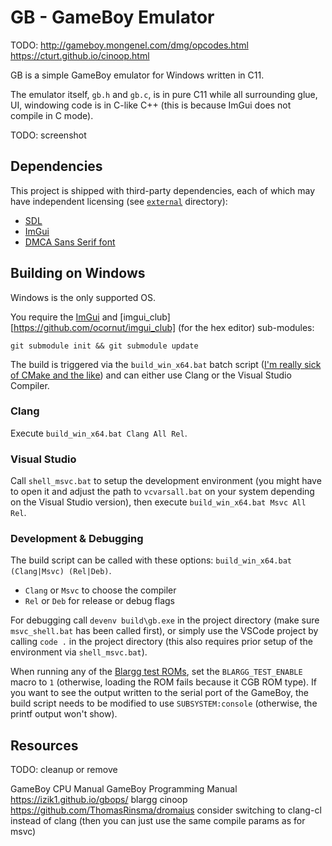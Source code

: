 # GB - GameBoy Emulator

TODO:
http://gameboy.mongenel.com/dmg/opcodes.html
https://cturt.github.io/cinoop.html

GB is a simple GameBoy emulator for Windows written in C11.

The emulator itself, `gb.h` and `gb.c`, is in pure C11 while all surrounding glue, UI, windowing code is in C-like C++ (this is because ImGui does not compile in C mode).

TODO: screenshot

## Dependencies

This project is shipped with third-party dependencies, each of which may have independent licensing (see [`external`](external) directory):

- [SDL](https://libsdl.org/)
- [ImGui](https://github.com/ocornut/imgui)
- [DMCA Sans Serif font](https://typedesign.netlify.app/dmcasansserif.html)

## Building on Windows

Windows is the only supported OS.

You require the [ImGui](https://github.com/ocornut/imgui) and [imgui_club][https://github.com/ocornut/imgui_club] (for the hex editor) sub-modules:

```
git submodule init && git submodule update
```

The build is triggered via the `build_win_x64.bat` batch script ([I'm really sick of CMake and the like](http://www.youtube.com/watch?v=Ee3EtYb8d1o&t=19m45s)) and can either use Clang or the Visual Studio Compiler.

### Clang

Execute `build_win_x64.bat Clang All Rel`.

### Visual Studio

Call `shell_msvc.bat` to setup the development environment (you might have to open it and adjust the path to `vcvarsall.bat` on your system depending on the Visual Studio version), then execute `build_win_x64.bat Msvc All Rel`.

### Development & Debugging

The build script can be called with these options: `build_win_x64.bat (Clang|Msvc) (Rel|Deb)`.

- `Clang` or `Msvc` to choose the compiler
- `Rel` or `Deb` for release or debug flags

For debugging call `devenv build\gb.exe` in the project directory (make sure `msvc_shell.bat` has been called first), or simply use the VSCode project by calling `code .` in the project directory (this also requires prior setup of the environment via `shell_msvc.bat`).

When running any of the [Blargg test ROMs](https://github.com/retrio/gb-test-roms/tree/master), set the `BLARGG_TEST_ENABLE` macro to `1` (otherwise, loading the ROM fails because it CGB ROM type).
If you want to see the output written to the serial port of the GameBoy, the build script needs to be modified to use `SUBSYSTEM:console` (otherwise, the printf output won't show).

## Resources

TODO: cleanup or remove

GameBoy CPU Manual
GameBoy Programming Manual
https://izik1.github.io/gbops/
blargg
cinoop
https://github.com/ThomasRinsma/dromaius
consider switching to clang-cl instead of clang (then you can just use the same compile params as for msvc)
